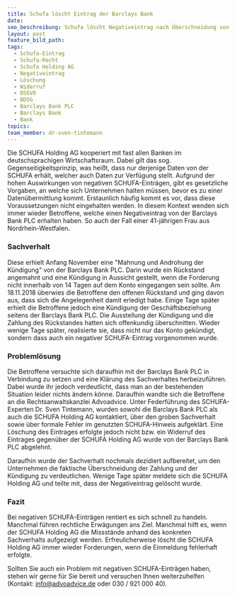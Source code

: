 ```yaml
---
title: Schufa löscht Eintrag der Barclays Bank
date:
seo_beschreibung: Schufa löscht Negativeintrag nach Überschneidung von Zahlung und Kündigung
layout: post
feature_bild_path:
tags:
  - Schufa-Eintrag
  - Schufa-Recht
  - Schufa Holding AG
  - Negativeintrag
  - Löschung
  - Widerruf
  - DSGVO
  - BDSG
  - Barclays Bank PLC
  - Barclays Bank
  - Bank
topics:
team_member: dr-sven-tintemann
---
```


Die SCHUFA Holding AG kooperiert mit fast allen Banken im deutschsprachigen Wirtschaftsraum. Dabei gilt das sog. Gegenseitigkeitsprinzip, was hei&szlig;t, dass nur derjenige Daten von der SCHUFA erh&auml;lt, welcher auch Daten zur Verf&uuml;gung stellt. Aufgrund der hohen Auswirkungen von negativen SCHUFA-Eintr&auml;gen, gibt es gesetzliche Vorgaben, an welche sich Unternehmen halten m&uuml;ssen, bevor es zu einer Daten&uuml;bermittlung kommt. Erstaunlich h&auml;ufig kommt es vor, dass diese Voraussetzungen nicht eingehalten werden. In diesem Kontext wenden sich immer wieder Betroffene, welche einen Negativeintrag von der Barclays Bank PLC erhalten haben. So auch der Fall einer 41-j&auml;hrigen Frau aus Nordrhein-Westfalen.&nbsp;

### Sachverhalt

Diese erhielt Anfang November eine "Mahnung und Androhung der K&uuml;ndigung" von der Barclays Bank PLC. Darin wurde ein R&uuml;ckstand angemahnt und eine K&uuml;ndigung in Aussicht gestellt, wenn die Forderung nicht innerhalb von 14 Tagen auf dem Konto eingegangen sein sollte. Am 18.11.2018 &uuml;berwies die Betroffene den offenen R&uuml;ckstand und ging davon aus, dass sich die Angelegenheit damit erledigt habe. Einige Tage sp&auml;ter erhielt die Betroffene jedoch eine K&uuml;ndigung der Gesch&auml;ftsbeziehung seitens der Barclays Bank PLC. Die Ausstellung der K&uuml;ndigung und die Zahlung des R&uuml;ckstandes hatten sich offenkundig &uuml;berschnitten. Wieder wenige Tage sp&auml;ter, realisierte sie, dass nicht nur das Konto gek&uuml;ndigt, sondern dass auch ein negativer SCHUFA-Eintrag vorgenommen wurde.&nbsp;

### Probleml&ouml;sung

Die Betroffene versuchte sich daraufhin mit der Barclays Bank PLC in Verbindung zu setzen und eine Kl&auml;rung des Sachverhaltes herbeizuf&uuml;hren. Dabei wurde ihr jedoch verdeutlicht, dass man an der bestehenden Situation leider nichts &auml;ndern k&ouml;nne. Daraufhin wandte sich die Betroffene an die Rechtsanwaltskanzlei Advoadvice. Unter Federf&uuml;hrung des SCHUFA-Experten Dr. Sven Tintemann, wurden sowohl die Barclays Bank PLC als auch die SCHUFA Holding AG kontaktiert, &uuml;ber den groben Sachverhalt sowie &uuml;ber formale Fehler im genutzten SCHUFA-Hinweis aufgekl&auml;rt. Eine L&ouml;schung des Eintrages erfolgte jedoch nicht bzw. ein Widerruf des Eintrages gegen&uuml;ber der SCHUFA Holding AG wurde von der Barclays Bank PLC abgelehnt.

Daraufhin wurde der Sachverhalt nochmals dezidiert aufbereitet, um den Unternehmen die faktische &Uuml;berschneidung der Zahlung und der K&uuml;ndigung zu verdeutlichen. Wenige Tage sp&auml;ter meldete sich die SCHUFA Holding AG und teilte mit, dass der Negativeintrag gel&ouml;scht wurde.

### Fazit

Bei negativen SCHUFA-Eintr&auml;gen rentiert es sich schnell zu handeln. Manchmal f&uuml;hren rechtliche Erw&auml;gungen ans Ziel. Manchmal hilft es, wenn der SCHUFA Holding AG die Missst&auml;nde anhand des konkreten Sachverhalts aufgezeigt werden. Erfreulicherweise l&ouml;scht die SCHUFA Holding AG immer wieder Forderungen, wenn die Einmeldung fehlerhaft erfolgte.

Sollten Sie auch ein Problem mit negativen SCHUFA-Eintr&auml;gen haben, stehen wir gerne f&uuml;r Sie bereit und versuchen Ihnen weiterzuhelfen (Kontakt: info@advoadvice.de oder 030 / 921 000 40).